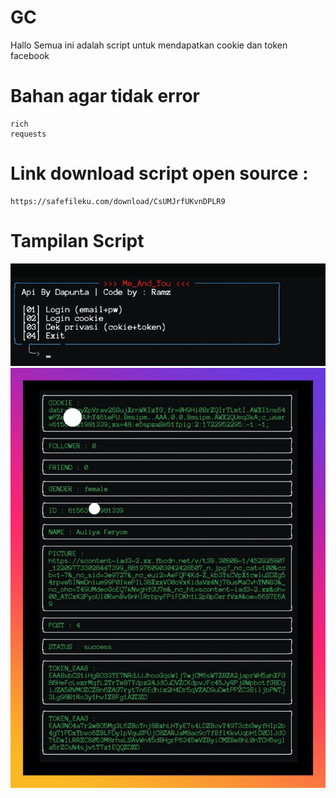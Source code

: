 # GC
Hallo Semua ini adalah script untuk mendapatkan cookie dan token facebook

# Bahan agar tidak error
```
rich
requests
```

# Link download script open source : 
```
https://safefileku.com/download/CsUMJrfUKvnDPLR9
```
# Tampilan Script
<img src="https://raw.githubusercontent.com/ramz-01/GC/main/Screenshot_20240807-190232_1.jpg">

<img src="https://raw.githubusercontent.com/ramz-01/GC/main/Screenshot_20240806-205200_3.jpg">

